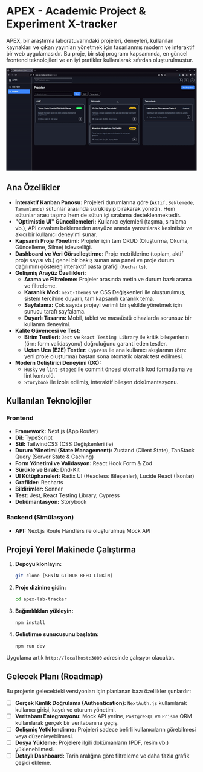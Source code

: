 # APEX - Academic Project & Experiment X-tracker

APEX, bir araştırma laboratuvarındaki projeleri, deneyleri, kullanılan kaynakları ve çıkan yayınları yönetmek için tasarlanmış modern ve interaktif bir web uygulamasıdır. Bu proje, bir staj programı kapsamında, en güncel frontend teknolojileri ve en iyi pratikler kullanılarak sıfırdan oluşturulmuştur.

![Kanban Panosu Demosu](./public/kanban-demo.gif)

## Ana Özellikler

- **İnteraktif Kanban Panosu:** Projeleri durumlarına göre (`Aktif`, `Beklemede`, `Tamamlandı`) sütunlar arasında sürükleyip bırakarak yönetin. Hem sütunlar arası taşıma hem de sütun içi sıralama desteklenmektedir.
- **"Optimistic UI" Güncellemeleri:** Kullanıcı eylemleri (taşıma, sıralama vb.), API cevabını beklemeden arayüze anında yansıtılarak kesintisiz ve akıcı bir kullanıcı deneyimi sunar.
- **Kapsamlı Proje Yönetimi:** Projeler için tam CRUD (Oluşturma, Okuma, Güncelleme, Silme) işlevselliği.
- **Dashboard ve Veri Görselleştirme:** Proje metriklerine (toplam, aktif proje sayısı vb.) genel bir bakış sunan ana panel ve proje durum dağılımını gösteren interaktif pasta grafiği (`Recharts`).
- **Gelişmiş Arayüz Özellikleri:**
    - **Arama ve Filtreleme:** Projeler arasında metin ve durum bazlı arama ve filtreleme.
    - **Karanlık Mod:** `next-themes` ve CSS Değişkenleri ile oluşturulmuş, sistem tercihine duyarlı, tam kapsamlı karanlık tema.
    - **Sayfalama:** Çok sayıda projeyi verimli bir şekilde yönetmek için sunucu tarafı sayfalama.
    - **Duyarlı Tasarım:** Mobil, tablet ve masaüstü cihazlarda sorunsuz bir kullanım deneyimi.
- **Kalite Güvencesi ve Test:**
    - **Birim Testleri:** `Jest` ve `React Testing Library` ile kritik bileşenlerin (örn: form validasyonu) doğruluğunu garanti eden testler.
    - **Uçtan Uca (E2E) Testler:** `Cypress` ile ana kullanıcı akışlarının (örn: yeni proje oluşturma) baştan sona otomatik olarak test edilmesi.
- **Modern Geliştirici Deneyimi (DX):**
    - `Husky` ve `lint-staged` ile commit öncesi otomatik kod formatlama ve lint kontrolü.
    - `Storybook` ile izole edilmiş, interaktif bileşen dokümantasyonu.

## Kullanılan Teknolojiler

### Frontend

- **Framework:** Next.js (App Router)
- **Dil:** TypeScript
- **Stil:** TailwindCSS (CSS Değişkenleri ile)
- **Durum Yönetimi (State Management):** Zustand (Client State), TanStack Query (Server State & Caching)
- **Form Yönetimi ve Validasyon:** React Hook Form & Zod
- **Sürükle ve Bırak:** Dnd-Kit
- **UI Kütüphaneleri:** Radix UI (Headless Bileşenler), Lucide React (İkonlar)
- **Grafikler:** Recharts
- **Bildirimler:** Sonner
- **Test:** Jest, React Testing Library, Cypress
- **Dokümantasyon:** Storybook

### Backend (Simülasyon)

- **API:** Next.js Route Handlers ile oluşturulmuş Mock API

## Projeyi Yerel Makinede Çalıştırma

1.  **Depoyu klonlayın:**
    ```bash
    git clone [SENİN GITHUB REPO LİNKİN]
    ```
2.  **Proje dizinine gidin:**
    ```bash
    cd apex-lab-tracker
    ```
3.  **Bağımlılıkları yükleyin:**
    ```bash
    npm install
    ```
4.  **Geliştirme sunucusunu başlatın:**
    ```bash
    npm run dev
    ```

Uygulama artık `http://localhost:3000` adresinde çalışıyor olacaktır.

## Gelecek Planı (Roadmap)

Bu projenin gelecekteki versiyonları için planlanan bazı özellikler şunlardır:

- [ ] **Gerçek Kimlik Doğrulama (Authentication):** `NextAuth.js` kullanılarak kullanıcı girişi, kaydı ve oturum yönetimi.
- [ ] **Veritabanı Entegrasyonu:** Mock API yerine, `PostgreSQL` ve `Prisma` ORM kullanılarak gerçek bir veritabanına geçiş.
- [ ] **Gelişmiş Yetkilendirme:** Projeleri sadece belirli kullanıcıların görebilmesi veya düzenleyebilmesi.
- [ ] **Dosya Yükleme:** Projelere ilgili dokümanların (PDF, resim vb.) yüklenebilmesi.
- [ ] **Detaylı Dashboard:** Tarih aralığına göre filtreleme ve daha fazla grafik çeşidi ekleme.